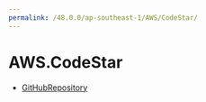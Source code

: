 ```yaml
---
permalink: /48.0.0/ap-southeast-1/AWS/CodeStar/
---
```


# AWS.CodeStar



* [GitHubRepository](GitHubRepository.md)